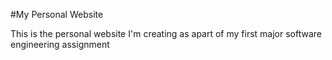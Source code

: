 #My Personal Website

This is the personal website I'm creating as apart of my first major software engineering assignment 